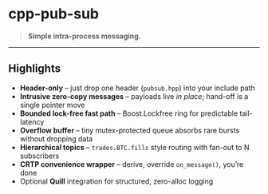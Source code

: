 # cpp-pub-sub
> **Simple intra-process messaging.**

---

## Highlights
* **Header-only** – just drop one header (`pubsub.hpp`) into your include path
* **Intrusive zero-copy messages** – payloads live *in place*; hand-off is a single pointer move
* **Bounded lock-free fast path** – Boost.Lockfree ring for predictable tail-latency
* **Overflow buffer** – tiny mutex-protected queue absorbs rare bursts without dropping data
* **Hierarchical topics** – `trades.BTC.fills` style routing with fan-out to N subscribers
* **CRTP convenience wrapper** – derive, override `on_message()`, you’re done
* Optional **Quill** integration for structured, zero-alloc logging